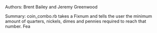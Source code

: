 Authors: Brent Bailey and Jeremy Greenwood

Summary: coin_combo.rb takes a Fixnum and tells the user the minimum amount of quarters, nickels, dimes and pennies required to reach that number.
Fea